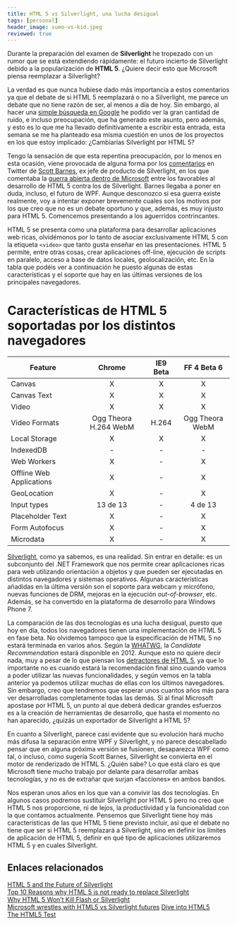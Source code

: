 ```yaml
---
title: HTML 5 vs Silverlight, una lucha desigual
tags: [personal]
header_image: sumo-vs-kid.jpeg
reviewed: true
---
```

Durante la preparación del examen de **Silverlight** he tropezado con un rumor que se está extendiendo rápidamente: el futuro incierto de Silverlight debido a la popularización de **HTML 5**. ¿Quiere decir esto que Microsoft piensa reemplazar a Silverlight?

La verdad es que nunca hubiese dado más importancia a estos comentarios ya que el debate de si HTML 5 reemplazará o no a Silverlight, me parece un debate que no tiene razón de ser, al menos a día de hoy. Sin embargo, al hacer una [simple búsqueda en Google](http://www.google.com/search?q=html5+vs+silverlight) he podido ver la gran cantidad de ruido, e incluso preocupación, que ha generado este asunto, pero además, y esto es lo que me ha llevado definitivamente a escribir esta entrada, esta semana se me ha planteado esa misma cuestión en unos de los proyectos en los que estoy implicado: ¿Cambiarías Silverlight por HTML 5?

Tengo la sensación de que esta repentina preocupación, por lo menos en esta ocasión, viene provocada de alguna forma por los [comentarios](http://twitter.com/MossyBlog/status/23980240394) en Twitter de [Scott Barnes](http://twitter.com/MossyBlog), ex jefe de producto de Silverlight, en los que comentaba la [guerra abierta dentro de Microsoft](http://twitter.com/MossyBlog/status/23980976666) entre los favorables al desarrollo de HTML 5 contra los de Silverlight. Barnes llegaba a poner en duda, incluso, el futuro de WPF. Aunque desconozco si esa guerra existe realmente, voy a intentar exponer brevemente cuales son los motivos por los que creo que no es un debate oportuno y que, además, es muy injusto para HTML 5. Comencemos presentando a los aguerridos contrincantes.

HTML 5 se presenta como una plataforma para desarrollar aplicaciones web ricas, olvidémonos por lo tanto de asociar exclusivamente HTML 5 con la etiqueta `<video>` que tanto gusta enseñar en las presentaciones. HTML 5 permite, entre otras cosas, crear aplicaciones off-line, ejecución de scripts en paralelo, acceso a base de datos locales, geolocalización, etc. En la tabla que podéis ver a continuación he puesto algunas de estas características y el soporte que hay en las últimas versiones de los principales navegadores.

# Características de HTML 5 soportadas por los distintos navegadores  

| Feature       | Chrome | IE9 Beta | FF 4 Beta 6 |  
|---------------|:------:|:--------:|:----------:|  
| Canvas        | X | X | X |  
| Canvas Text   | X | X | X |  
| Video  | X | X | X |  
| Video Formats  | Ogg Theora H.264 WebM | H.264 | Ogg Theora WebM |  
| Local Storage  | X | X | X |  
| IndexedDB  | - | - | - |  
| Web Workers  | X | - | X |  
| Offline Web Applications  | X | - | X |  
| GeoLocation  | X | - | X |  
| Input types  | 13 de 13 | - | 4 de 13 |  
| Placeholder Text  | X | - | X |  
| Form Autofocus | X | - | X |  
| Microdata | X | - | X |  

[Silverlight](http://msdn.microsoft.com/es-es/library/bb404713(v=VS.95).aspx), como ya sabemos, es una realidad. Sin entrar en detalle: es un subconjunto del .NET Framework que nos permite crear aplicaciones ricas para web utilizando orientación a objetos y que pueden ser ejecutadas en distintos navegadores y sistemas operativos. Algunas características añadidas en la última versión son el soporte para webcam y micrófono, nuevas funciones de DRM, mejoras en la ejecución _out-of-browser_, etc. Además, se ha convertido en la plataforma de desarrollo para Windows Phone 7.

La comparación de las dos tecnologías es una lucha desigual, puesto que hoy en día, todos los navegadores tienen una implementación de HTML 5 en fase beta. No olvidemos tampoco que la especificación de HTML 5 no estará terminada en varios años. Según la [WHATWG](http://wiki.whatwg.org/wiki/FAQ#When_will_HTML5_be_finished.3F), la _Candidate Recommendation_ estará disponible en 2012. Aunque esto no quiere decir nada, muy a pesar de lo que piensan los [detractores de HTML 5](http://ishtml5readyyet.com/), ya que lo importante no es cuando estará la recomendación final sino cuando vamos a poder utilizar las nuevas funcionalidades, y según vemos en la tabla anterior ya podemos utilizar muchas de ellas con los últimos navegadores. Sin embargo, creo que tendremos que esperar unos cuantos años más para ver desarrolladas completamente todas las demás. Si al final Microsoft apostase por HTML 5, un punto al que deberá dedicar grandes esfuerzos es a la creación de herramientas de desarrollo, que hasta el momento no han aparecido, ¿quizás un exportador de Silverlight a HTML 5?

En cuanto a Silverlight, parece casi evidente que su evolución hará mucho más difusa la separación entre WPF y Silverlight, y no parece descabellado pensar que en alguna próxima versión se fusionen, desaparezca WPF como tal, o incluso, como sugería Scott Barnes, Silverlight se convierta en el motor de renderizado de HTML 5. ¿Quién sabe? Lo que está claro es que Microsoft tiene mucho trabajo por delante para desarrollar ambas tecnologías, y no es de extrañar que surjan «facciones» en ambos bandos.

Nos esperan unos años en los que van a convivir las dos tecnologías. En algunos casos podremos sustituir Silverlight por HTML 5 pero no creo que HTML 5 nos proporcione, ni de lejos, la productividad y la funcionalidad con la que contamos actualmente. Pensemos que Silverlight tiene hoy más características de las que HTML 5 tiene previsto incluir, así que el debate no tiene que ser si HTML 5 reemplazará a Silverlight, sino en definir los límites de aplicación de HTML 5, definir en qué tipo de aplicaciones utilizaremos HTML 5 y en cuales Silverlight.

Enlaces relacionados
---
[HTML 5 and the Future of Silverlight](http://www.devproconnections.com/article/silverlight/HTML-5-and-the-Future-of-Silverlight.aspx)  
[Top 10 Reasons why HTML 5 is not ready to replace Silverlight](http://silverlighthack.com/post/2010/02/08/Top-Reasons-why-HTML-5-is-not-ready-to-replace-Silverlight.aspx)  
[Why HTML 5 Won’t Kill Flash or Silverlight](http://blog.iqinteractive.com/?p=338)  
[Microsoft wrestles with HTML5 vs Silverlight futures](http://www.itwriting.com/blog/3127-microsoft-wrestles-with-html5-vs-silverlight-futures.html) 
[Dive into HTML5](http://diveintohtml5.org/)  
[The HTML5 Test](http://html5test.com/)
